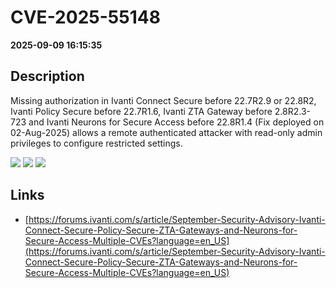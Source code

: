 # CVE-2025-55148

**2025-09-09 16:15:35**

## Description
Missing authorization in Ivanti Connect Secure before 22.7R2.9 or 22.8R2, Ivanti Policy Secure before 22.7R1.6, Ivanti ZTA Gateway before 2.8R2.3-723 and Ivanti Neurons for Secure Access before 22.8R1.4 (Fix deployed on 02-Aug-2025) allows a remote authenticated attacker with read-only admin privileges to configure restricted settings.

![](https://img.shields.io/static/v1?label=Score&message=7.6&color=red)
![](https://img.shields.io/static/v1?label=Severity&message=HIGH&color=red)
![](https://img.shields.io/static/v1?label=CWE&message=Auth&color=green)

## Links
- [https://forums.ivanti.com/s/article/September-Security-Advisory-Ivanti-Connect-Secure-Policy-Secure-ZTA-Gateways-and-Neurons-for-Secure-Access-Multiple-CVEs?language=en_US](https://forums.ivanti.com/s/article/September-Security-Advisory-Ivanti-Connect-Secure-Policy-Secure-ZTA-Gateways-and-Neurons-for-Secure-Access-Multiple-CVEs?language=en_US)
